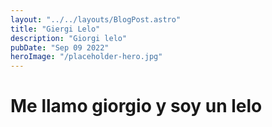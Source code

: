 ```yaml
---
layout: "../../layouts/BlogPost.astro"
title: "Giergi Lelo"
description: "Giorgi lelo"
pubDate: "Sep 09 2022"
heroImage: "/placeholder-hero.jpg"
---
```


# Me llamo giorgio y soy un lelo